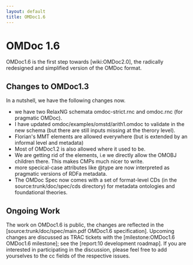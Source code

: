 ```yaml
---
layout: default
title: OMDoc1.6
---
```

# OMDoc 1.6

OMDoc1.6 is the first step towards [wiki:OMDoc2.0], the radically redesigned and simplified version of the OMDoc format. 

 
## Changes to OMDoc1.3
 
In a nutshell, we have the following changes now.

* we have two RelaxNG schemata omdoc-strict.rnc  and omdoc.rnc (for pragmatic OMDoc). 
* I have updated omdoc/examples/omstd/arith1.omdoc to validate in the new schema (but there are still inputs missing at the therory level). 
* Florian's MMT elements are allowed everywhere (but is extended by an informal level and metadata) 
* Most of OMDoc1.2 is also allowed where it used to be. 
* We are getting rid of the <OMOBJ> elements, i.e we directly allow the OMOBJ children there. This makes CMPs much nicer to write. 
* more specical-case attributes like @type are now interpreted as pragmatic versions of RDFa metadata. 
* The OMDoc Spec now comes with a set of format-level CDs (in the source:trunk/doc/spec/cds directory) for metadata ontologies and foundational theories. 

## Ongoing Work
 
The work on OMDoc1.6 is public, the changes are reflected in the [source:trunk/doc/spec/main.pdf OMDoc1.6 specification]. Upcoming changes are discussed as TRAC tickets with the [milestone:OMDoc1.6 OMDoc1.6 milestone]; see the [report:10 development roadmap]. If you are interested in participating in the discussion, please feel free to add yourselves to the cc fields of the respective issues. 
